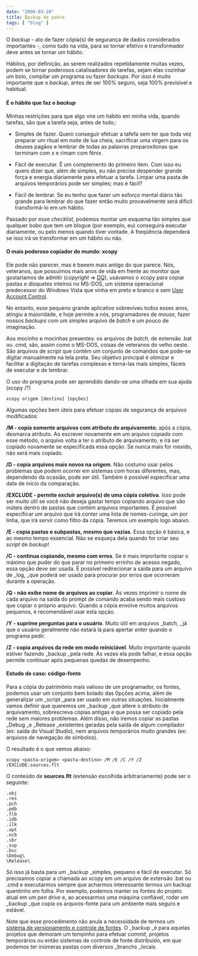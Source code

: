 ```yaml
---
date: "2008-03-28"
title: Backup de pobre
tags: [ "blog" ]
---
```

O _backup_ - ato de fazer cópia(s) de segurança de dados considerados importantes -, como tudo na vida, para se tornar efetivo e transformador deve antes se tornar um hábito.

Hábitos, por definição, ao serem realizados repetidamente muitas vezes, podem se tornar poderosos catalisadores de tarefas, sejam elas cozinhar um bolo, compilar um programa ou fazer _backups_. Por isso é muito importante que o _backup_, antes de ser 100% seguro, seja 100% previsível e habitual.

#### É o hábito que faz o _backup_

Minhas restrições para que algo vire um hábito em minha vida, quando tarefas, são que a tarefa seja, antes de tudo,:

	
  * Simples de fazer. Quero conseguir efetuar a tafefa sem ter que toda vez preparar um ritual em noite de lua cheia, sacrificar uma virgem para os deuses pagãos e lembrar de todas as palavras proparoxítonas que terminam com x e rimam com fênix.

	
  * Fácil de executar. É um complemento do primeiro item. Com isso eu quero dizer que, além de simples, eu não precise despender grande força e energia diariamente para efetuar a tarefa. Limpar uma pasta de arquivos temporários pode ser simples; mas é fácil?

	
  * Fácil de lembrar. Se eu tenho que fazer um esforço mental diário tão grande para lembrar do que fazer então muito provavelmente será difícil transformá-lo em um hábito.

Passado por esse _checklist_, podemos montar um esquema tão simples que qualquer bobo que tem um blogue (por exemplo, eu) conseguirá executar diariamente, ou pelo menos quando tiver vontade. A freqüência dependerá se isso irá se transformar em um hábito ou não.

#### O mais poderoso copiador do mundo: xcopy

Ele pode não parecer, mas é beeem mais antigo do que parece. Nós, veteranos, que possuímos mais anos de vida em frente ao monitor que gostaríamos de admitir (_copyright_  => [DQ](http://www.cbrasil.org/wiki/index.php?title=DQuadros)), usávamos o xcopy para copiar pastas e disquetes inteiros no MS-DOS, um sistema operacional predecessor do Windows Vista que vinha em preto e branco e sem [User Account Control](http://technet2.microsoft.com/WindowsVista/en/library/0d75f774-8514-4c9e-ac08-4c21f5c6c2d91033.mspx).

No entanto, esse pequeno grande aplicativo sobreviveu todos esses anos, atingiu a maioridade, e hoje permite a nós, programadores de _mouse_, fazer nossos _backups_ com um simples arquivo de _batch_ e um pouco de imaginação.

Aos mocinho e mocinhas presentes: os arquivos de _batch_, de extensão .bat ou .cmd, são, assim como o MS-DOS, coisas de veteranos do velho oeste.  São arquivos de _script_ que contém um conjunto de comandos que pode-se digitar manualmente na tela preta. Seu objetivo principal é otimizar e facilitar a digitação de tarefas complexas e torná-las mais simples, fáceis de executar e de lembrar.

O uso do programa pode ser aprendido dando-se uma olhada em sua ajuda (xcopy /?)

    
    xcopy origem [destino] [opções]

Algumas opções bem úteis para efetuar cópias de segurança de arquivos modificados:

**/M - copia somente arquivos com atributo de arquivamento**; após a cópia, desmarca atributo. Ao escrever novamente em um arquivo copiado com esse método, o arquivo volta a ter o atributo de arquivamento, e irá ser copiado novamente se especificada essa opção. Se nunca mais for mexido, não será mais copiado.

**/D - copia arquivos mais novos na origem**. Não costumo usar pelos problemas que podem ocorrer em sistemas com horas diferentes, mas, dependendo da ocasião, pode ser útil. Também é possível especificar uma data de início da comparação.

**/EXCLUDE - permite excluir arquivo(s) de uma cópia coletiva**. Isso pode ser muito útil se você não deseja gastar tempo copiando arquivo que são inúteis dentro de pastas que contém arquivos importantes. É possível especificar um arquivo que irá conter uma lista de nomes-curinga, um por linha, que irá servir como filtro da cópia. Teremos um exemplo logo abaixo.

**/E - copia pastas e subpastas, mesmo que vazias**. Essa opção é básica, e ao mesmo tempo essencial. Não se esqueça dela quando for criar seu _script_ de _backup_!

**/C - continua copiando, mesmo com erros**. Se é mais importante copiar o máximo que puder do que parar no primeiro errinho de acesso negado, essa opção deve ser usada. É possível redirecionar a saída para um arquivo de _log, _que poderá ser usado para procurar por erros que ocorreram durante a operação.

**/Q - não exibe nome de arquivos ao copiar**. Às vezes imprimir o nome de cada arquivo na saída do prompt de comando acaba sendo mais custoso que copiar o próprio arquivo. Quando a cópia envolve muitos arquivos pequenos, é recomendável usar esta opção.

**/Y - suprime perguntas para o usuário**. Muito útil em arquivos _batch, _já que o usuário geralmente não estará lá para apertar _enter_ quando o programa pedir.

**/Z - copia arquivos da rede em modo reiniciável**. Muito importante quando estiver fazendo _backup _pela rede. Às vezes ela pode falhar, e essa opção permite continuar após pequenas quedas de desempenho.

#### Estudo de caso: código-fonte

Para a cópia do patrimônio mais valioso de um programador, os fontes, podemos usar um conjunto bem bolado das 0pções acima, além de generalizar um _script _para ser usado em outras situações. Inicialmente vamos definir que queremos um _backup _que altere o atributo de arquivamento, sobrescreva cópias antigas e que possa ser copiado pela rede sem maiores problemas. Além disso, não iremos copiar as pastas _Debug _e _Release _existentes geradas pela saída de algum compilador (ex: saída do Visual Studio), nem arquivos temporários muito grandes (ex: arquivos de navegação de símbolos).

O resultado é o que vemos abaixo:

    
    xcopy <pasta-origem> <pasta-destino> /M /E /C /Y /Z /EXCLUDE:sources.flt

O conteúdo de **sources.flt** (extensão escolhida arbitrariamente) pode ser o seguinte:

    
    .obj
    .res
    .pch
    .pdb
    .tlb
    .idb
    .ilk
    .opt
    .ncb
    .sbr
    .sup
    .bsc
    \Debug\
    \Release\

Só isso já basta para um _backup _simples, pequeno e fácil de executar. Só precisamos copiar a chamada ao xcopy em um arquivo de extensão .bat ou .cmd e executarmos sempre que acharmos interessante termos um backup quentinho em folha. Por exemplo, podemos manter os fontes do projeto atual em um _pen drive_ e, ao acessarmos uma máquina confiável, rodar um _backup _que copia os arquvos-fonte para um ambiente mais seguro e estável.

Note que esse procedimento não anula a necessidade de termos um [sistema de versionamento e controle de fontes](/guia-basico-de-controle-de-codigo-source-safe). O _backup _é para aquelas projetos que demoram um tempinho para efetuar _commit_, projetos temporários ou então sistemas de controle de fonte distribuído, em que podemos ter inúmeras pastas com diversos _branchs _locais.
